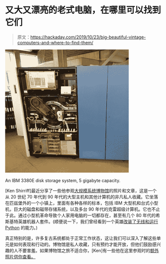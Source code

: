 # 又大又漂亮的老式电脑，在哪里可以找到它们

> 原文：<https://hackaday.com/2019/10/23/big-beautiful-vintage-computers-and-where-to-find-them/>

![](img/6375291a9e9bb3d0dc40ba0e11ce3a26.png)

An IBM 3380E disk storage system, 5 gigabyte capacity.

[Ken Shirriff]最近分享了一些他参观[大规模系统博物馆](http://www.righto.com/2019/10/a-visit-to-large-scale-systems-museum.html)的照片和文章，这是一个从 20 世纪 70 年代到 90 年代的大型主机和其他计算机的非凡私人收藏。它坐落在匹兹堡外的一个小镇上，里面有各种各样的标本，包括 IBM 大型机和台式小型机，巨大的磁盘和磁带存储系统，以及多台 90 年代的克雷超级计算机。它也不止于此。通过小型机革命导致个人家用电脑的一切都存在，甚至有几个 80 年代的希斯基特英雄机器人套件。(顺便说一下，我们曾经看到一个英雄[改装了无线和运行 Python](https://hackaday.com/2012/09/09/wireless-upgrade-for-a-heathkit-hero-1-robot/) 的能力。)

真正特别的是，许多复古系统都处于正常工作状态，这让我们可以深入了解这些单元是如何表现和行动的。博物馆是私人收藏，只有预约才能开放，但他们鼓励感兴趣的人不要害羞。如果博物馆之旅不适合你，[Ken]有一些他在这里参观时的[额外照片供你查看。](https://photos.app.goo.gl/WytLVLm3jSYiuw9a9)